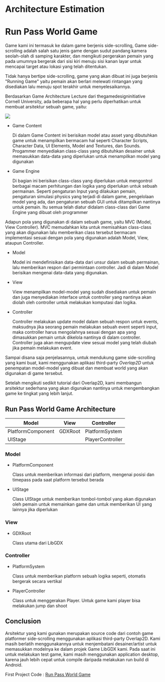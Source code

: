 # Architecture Estimation
# Run Pass World Game

Game kami ini termasuk ke dalam game berjenis side-scrolling, Game side-scrolling adalah salah satu jenis game dengan sudut pandang kamera seolah-olah di samping karakter, dan mengikuti pergerakan pemain yang pada umumnya bergerak dari sisi kiri menuju sisi kanan layar untuk mencapai target atau lokasi yang telah ditentukan.

Tidak hanya bertipe side-scrolling, game yang akan dibuat ini juga berjenis "Running Game" yaitu pemain akan berlari melewati rintangan yang disediakan lalu menuju spot terakhir untuk menyelesaikannya.

Berdasarkan Game Architecture Lecture dari thegamedesigninitiative Cornell University, ada beberapa hal yang perlu diperhatikan untuk membuat arsitektur sebuah game, yaitu:

<img align="middle" src="https://user-images.githubusercontent.com/30854454/31384038-775eda76-ade7-11e7-9664-4e31d5efb7ef.png">

* Game Content

  Di dalam Game Content ini berisikan model atau asset yang dibutuhkan game untuk menampilkan bermacam hal seperti Character Scripts, Character Data, UI Elements, Model and Textures, dan Sounds. Progammer menyediakan class-class yang dibutuhkan desainer untuk memasukkan data-data yang diperlukan untuk menampilkan model yang digunakan
  
* Game Engine

  Di bagian ini berisikan class-class yang diperlukan untuk mengontrol berbagai macam perhitungan dan logika yang diperlukan untuk sebuah permainan. Seperti pengaturan Input yang dilakukan pemain, pengaturan simulasi physics yang terjadi di dalam game, pengelolaan model yang ada, dan pengaturan sebuah GUI untuk ditampilkan nantinya untuk pemain. Itu semua telah diatur didalam class-class dari Game Engine yang dibuat oleh programmer
  
Adapun pola yang digunakan di dalam sebuah game, yaitu MVC (Model, View Controller). MVC memudahkan kita untuk memisahkan class-class yang akan digunakan lalu memberikan class tersebut bermacam implementasi sesuai dengan pola yang digunakan adalah Model, View, ataupun Controller.

* Model

  Model ini mendefinisikan data-data dari unsur dalam sebuah permainan, lalu memberikan respon dari permintaan controller. Jadi di dalam Model berisikan mengenai data-data yang digunakan.
  
* View

  View menampilkan model-model yang sudah disediakan untuk pemain dan juga menyediakan interface untuk controller yang nantinya akan diolah oleh controller untuk melakukan komputasi dan logika.
  
* Controller

  Controller melakukan update model dalam sebuah respon untuk events, maksudnya jika seorang pemain melakukan sebuah event seperti input, maka controller harus mengolahnya sesuai dengan apa yang dimasukkan pemain untuk dikelola nantinya di dalam controller. Controller juga akan mengupdate view sesuai model yang telah diubah jika pemain melakukan event.
  
Sampai disana saja penjelasannya, untuk mendukung game side-scrolling yang kami buat, kami menggunakan aplikasi third-party *Overlap2D* untuk penempatan model-model yang dibuat dan membuat world yang akan digunakan di game tersebut.

Setelah mengikuti sedikit tutorial dari Overlap2D, kami membangun arsitektur sederhana yang akan digunakan nantinya untuk mengembangkan game ke tingkat yang lebih lanjut.

## Run Pass World Game Architecture

| Model | View | Controller |
| ----- | -----|-----      |
|PlatformComponent|GDXRoot|PlatformSystem|
|UIStage||PlayerController|

### Model

* PlatformComponent

  Class untuk memberikan informasi dari platform, mengenai posisi dan timepass pada saat platform tersebut berada
  
* UIStage

  Class UIStage untuk memberikan tombol-tombol yang akan digunakan oleh pemain untuk memainkan game dan untuk memberikan UI yang lainnya jika diperlukan
  
### View

* GDXRoot

  Class utama dari LibGDX
  
### Controller

* PlatformSystem

  Class untuk memberikan platform sebuah logika seperti, otomatis bergerak secara vertikal
  
* PlayerController

  Class untuk menggerakan Player. Untuk game kami player bisa melakukan jump dan shoot
  
  
## Conclusion

Arsitektur yang kami gunakan merupakan source code dari contoh game platformer side-scrolling menggunakan aplikasi third-party Overlap2D. Kami masih berlatih menggunakannya untuk menjembatani desainer/artist untuk memasukkan modelnya ke dalam projek Game LibGDX kami. Pada saat ini untuk melakukan test game, kami masih menggunakan application desktop, karena jauh lebih cepat untuk compile daripada melakukan run build di Android.

First Project Code : [Run Pass World Game](https://github.com/frdiansyah11/RunPassWorld)
